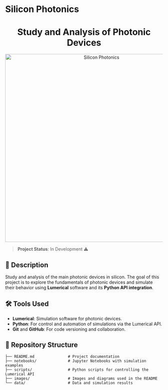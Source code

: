 # Silicon Photonics
<h1 align="center">Study and Analysis of Photonic Devices</h1>

<p align="center">
  <img src="https://user-images.githubusercontent.com/placeholder/image.jpg" width="600" alt="Silicon Photonics">
</p>

> **Project Status**: In Development ⚠️

## 📘 Description
Study and analysis of the main photonic devices in silicon. The goal of this project is to explore the fundamentals of photonic devices and simulate their behavior using **Lumerical** software and its **Python API integration**.

## 🛠️ Tools Used
- **Lumerical**: Simulation software for photonic devices.
- **Python**: For control and automation of simulations via the Lumerical API.
- **Git** and **GitHub**: For code versioning and collaboration.

## 📂 Repository Structure
```plaintext
├── README.md               # Project documentation
├── notebooks/              # Jupyter Notebooks with simulation examples
├── scripts/                # Python scripts for controlling the Lumerical API
├── images/                 # Images and diagrams used in the README
└── data/                   # Data and simulation results

